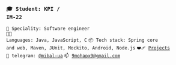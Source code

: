 ### <code>🎓 Student: KPI / IM-22</code>
<code>👷 Speciality: Software engineer</code>
<br>
<code>🧑‍💻 Languages: Java, JavaScript, C</code>
<code>📦 Tech stack: Spring core and web, Maven, JUnit, Mockito, Android, Node.js</code>
<code>❤️‍🩹 [Projects](PROJECTS.md)</code>
<br>
<code>💬 telegram: [@mibal-ua](https://t.me/mibal-ua)</code>
<code>📫 [9mohapx9@gmail.com](mailto:9mohapx9@gmail.com)</code>
